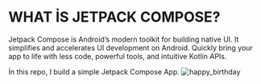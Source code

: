 # WHAT İS JETPACK COMPOSE?
Jetpack Compose is Android’s modern toolkit for building native UI. It simplifies and accelerates UI development on Android. Quickly bring your app to life with less code, powerful tools, and intuitive Kotlin APIs.

İn this repo, I build a simple Jetpack Compose App. 
![happy_birthday](https://user-images.githubusercontent.com/55882459/166948933-601f7ecf-b660-4ecd-bf08-f48316ae52be.png)
